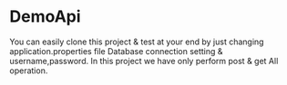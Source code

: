 # DemoApi

You can easily clone this project & test at your end by just changing application.properties file Database connection setting & username,password.
In this project we have only perform post & get All operation.

